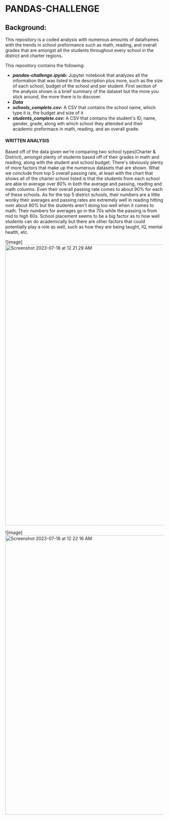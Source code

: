 # PANDAS-CHALLENGE

## Background:
This repository is a coded analysis with numerous amounts of dataframes with the trends in school preformance such as math, reading, and overall grades that are amongst all the students throughout every school in the district and charter regions. 

  This repository contains the following:
  - ***pandas-challenge.ipynb:*** Jupyter notebook that analyzes all the information that was listed in the description plus more, such as the size of each school, budget of the school and per student. First section of the analysis shown is a brief summary of the dataset but the more you stick around, the more there is to discover.
  - ***Data***
  - ***schools_complete.csv:*** A CSV that contains the school name, which type it is, the budget and size of it
  - ***students_complete.csv:*** A CSV that contains the student's ID, name, gender, grade, along wth which school they attended and their academic preformace in math, reading, and an overall grade.

#### WRITTEN ANALYSIS
Based off of the data given we're comparing two school types(Charter & District), amongst plenty of students based off of their grades in math and reading, along with the student and school budget. There's obviously plenty of more factors that make up the numerous datasets that are shown. What we conclude from top 5 overall passing rate, at least with the chart that shows all of the charter school listed is that the students from each school are able to average over 80% in both the average and passing, reading and math columns. Even their overall passing rate comes to about 90% for each of these schools. As for the top 5 district schools, their numbers are a little wonky their averages and passing rates are extremely well in reading hitting over about 80% but the students aren't doing too well when it comes to math. Their numbers for averages go in the 70s while the passing is from mid to high 60s. School placement seems to be a big factor as to how well students can do academically but there are other factors that could potentially play a role as well, such as how they are being taught, IQ, mental health, etc.

![image]<img width="889" alt="Screenshot 2023-07-18 at 12 21 29 AM" src="https://github.com/sorapmas/pandaschallenge/assets/128443029/96bcedab-6696-43f1-83ec-35975125935d">

![image]<img width="885" alt="Screenshot 2023-07-18 at 12 22 16 AM" src="https://github.com/sorapmas/pandaschallenge/assets/128443029/b6989254-984a-41d8-a4b6-9c862a5f7c53">


